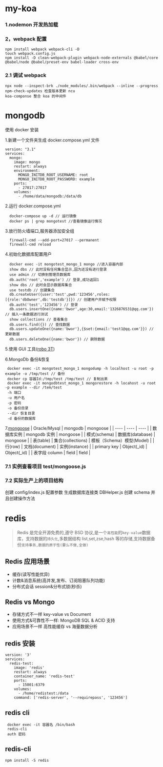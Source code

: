 # my-koa

### 1.nodemon 开发热加载

### 2，webpack 配置

```
npm install webpack webpack-cli -D
touch webpack.config.js
npm install -D clean-webpack-plugin webpack-node-externals @babel/core @babel/node @babel/preset-env babel-loader cross-env
```

### 2.1 调试 webpack

```
npx node --inspect-brk ./node_modules/.bin/webpack --inline --progress
npm-check-updates 检查版本更新 ncu
koa-componse 整合 koa 的中间件
```

# mongodb

使用 docker 安装

1.新建一个文件夹生成 docker.compose.yml 文件

```
version: "3.1"
services:
  mongo:
    image: mongo
    restart: always
    environment:
      MONGO_INITDB_ROOT_USERNAME: root
      MONGO_INITDB_ROOT_PASSWORD: example
    ports:
      - 27017:27017
    volumes:
      - /home/data/mongodb:/data/db
```

2.运行 docker.compose.yml

```
  docker-compose up -d // 运行镜像
  docker ps | grep mongotest //查看镜像运行情况
```

3.放行防火墙端口,服务器添加安全组

```
  firewall-cmd --add-port=27017 --permanent
  firewall-cmd reload
```

4.初始化数据库配置用户

```
  docker exec -it mongotest_mongo_1 mongo //进入容器内部
  show dbs // 此时没有任何集合显示,因为还没有进行登录
  use admin // 切换到管理员数据库
  db.auth('root','example') // 登录,成功返回1
  show dbs // 此时会显示数据库集合
  use testdb // 创建集合
  db.createUser({user:'test',pwd:'123456',roles:[{role:'dbOwner',db:'testdb'}]}) // 创建用户并赋予权限
  db.auth('test','123456') // 登录
  db.users.insertOne({name:'bwor',age:30,email:'1326876531@qq.com'}) // 插入一条数据进行测试
  show collections // 查看集合
  db.users.find({}) // 查找数据
  db.users.updateOne({name:'bwor'},{$set:{email:'test1@qq.com'}}) // 更新数据
  db.users.deleteOne({name:'bwor'}) // 删除数据
```

5.使用 GUI 工具([robo 3T](https://robomongo.org/download))

6.MongoDb 备份&恢复

```
 docker exec -it mongotest_mongo_1 mongodump -h localhost -u root -p example -o /tmp/test // 备份
 docker cp 容器Id:/tmp/test /tmp/test // 复制出来
 docker exec -it mongodbtest_mongo_1 mongorestore -h locahost -u root -p example --dir /tem/test
 -h 端口
 -u 用户名
 -p 密码
 -o 备份目录
 --dir 恢复目录
 -d 备份的数据库
```

7.[mongoose](https://mongoosejs.com/)
| Oracle/Mysql | mongodb | mongoose |
| ---- | ---- | ---- |
| 数据库实例 | mongodb 实例 | mongoose |
| 模式(schema) | 数据库(database) | mongoose |
| 表(table) | 集合(collections) | 模板（Schema）模型(Model) |
| 行(row) | 文档(document) | 实例(instance) |
| primary key | Object(\_id) | Object(\_id) |
| 表字段 column | field | field |

### 7.1 实例查看项目 test/mongoose.js

### 7.2 实际生产上的项目结构

创建 config/index.js 配置参数
生成数据库连接类 DBHelper.js
创建 schema 并且创建操作方法

# redis

> Redis 是完全开源免费的,遵守 BSD 协议,是一个`高性能`的`key-value`数据库，支持数据的`持久化`,多数据结构 list,set,zse,hash 等的存储,支持数据备份`支持事务,数据的原子性(要么不做,全做)`

## Redis 应用场景

- 缓存(读写性能优异)
- 计数&消息系统(高并发,发布、订阅阻塞队列功能)
- 分布式会话 session&分布式锁(秒杀)

## Redis vs Mongo

- 存储方式不一样 key-value vs Document
- 使用方式&可靠性不一样: MongoDB SQL & ACID 支持
- 应用场景不一样 高性能缓存 vs 海量数据分析

## redis 安装

```
version: '3'
services:
  redis-test:
    image: 'redis'
    restart: always
    container_name: 'redis-test'
    ports:
      - 15001:6379
    volumes:
      - /home/redistest:/data
    command: ['redis-server', '--requirepass', '123456']
```

## redis cli

```
 docker exec -it 容器名 /bin/bash
 redis-cli
 auth 密码
```

## redis-cli

```
npm install -S redis
```
